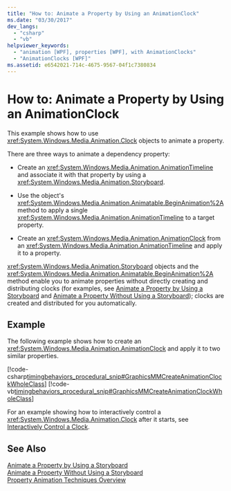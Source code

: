 ```yaml
---
title: "How to: Animate a Property by Using an AnimationClock"
ms.date: "03/30/2017"
dev_langs: 
  - "csharp"
  - "vb"
helpviewer_keywords: 
  - "animation [WPF], properties [WPF], with AnimationClocks"
  - "AnimationClocks [WPF]"
ms.assetid: e6542021-714c-4675-9567-04f1c7380834
---
```

# How to: Animate a Property by Using an AnimationClock
This example shows how to use <xref:System.Windows.Media.Animation.Clock> objects to animate a property.  
  
 There are three ways to animate a dependency property:  
  
- Create an <xref:System.Windows.Media.Animation.AnimationTimeline> and associate it with that property by using a <xref:System.Windows.Media.Animation.Storyboard>.  
  
- Use the object's <xref:System.Windows.Media.Animation.Animatable.BeginAnimation%2A> method to apply a single <xref:System.Windows.Media.Animation.AnimationTimeline> to a target property.  
  
- Create an <xref:System.Windows.Media.Animation.AnimationClock> from an <xref:System.Windows.Media.Animation.AnimationTimeline> and apply it to a property.  
  
 <xref:System.Windows.Media.Animation.Storyboard> objects and the <xref:System.Windows.Media.Animation.Animatable.BeginAnimation%2A> method enable you to animate properties without directly creating and distributing clocks (for examples, see [Animate a Property by Using a Storyboard](../../../../docs/framework/wpf/graphics-multimedia/how-to-animate-a-property-by-using-a-storyboard.md) and [Animate a Property Without Using a Storyboard](../../../../docs/framework/wpf/graphics-multimedia/how-to-animate-a-property-without-using-a-storyboard.md)); clocks are created and distributed for you automatically.  
  
## Example  
 The following example shows how to create an <xref:System.Windows.Media.Animation.AnimationClock> and apply it to two similar properties.  
  
 [!code-csharp[timingbehaviors_procedural_snip#GraphicsMMCreateAnimationClockWholeClass](../../../../samples/snippets/csharp/VS_Snippets_Wpf/timingbehaviors_procedural_snip/CSharp/AnimationClockExample.cs#graphicsmmcreateanimationclockwholeclass)]
 [!code-vb[timingbehaviors_procedural_snip#GraphicsMMCreateAnimationClockWholeClass](../../../../samples/snippets/visualbasic/VS_Snippets_Wpf/timingbehaviors_procedural_snip/visualbasic/animationclockexample.vb#graphicsmmcreateanimationclockwholeclass)]  
  
 For an example showing how to interactively control a <xref:System.Windows.Media.Animation.Clock> after it starts, see [Interactively Control a Clock](../../../../docs/framework/wpf/graphics-multimedia/how-to-interactively-control-a-clock.md).  
  
## See Also  
 [Animate a Property by Using a Storyboard](../../../../docs/framework/wpf/graphics-multimedia/how-to-animate-a-property-by-using-a-storyboard.md)  
 [Animate a Property Without Using a Storyboard](../../../../docs/framework/wpf/graphics-multimedia/how-to-animate-a-property-without-using-a-storyboard.md)  
 [Property Animation Techniques Overview](../../../../docs/framework/wpf/graphics-multimedia/property-animation-techniques-overview.md)
